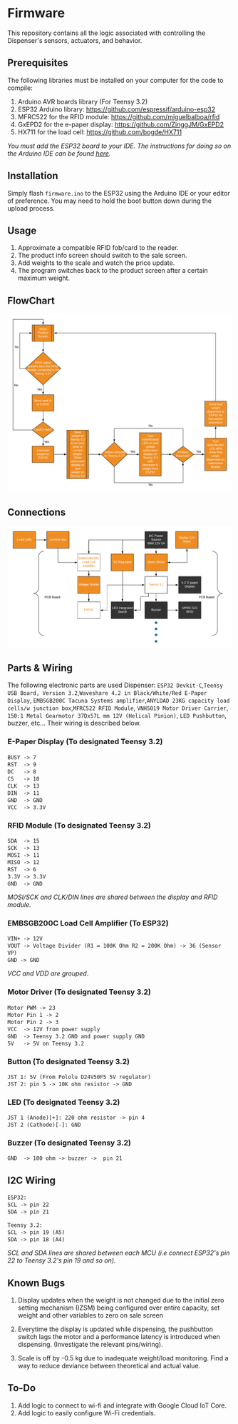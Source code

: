 # Firmware

This repository contains all the logic associated with controlling the Dispenser's sensors, actuators, and behavior.

## Prerequisites

The following libraries must be installed on your computer for the code to compile:
1. Arduino AVR boards library (For Teensy 3.2)
2. ESP32 Arduino library: <https://github.com/espressif/arduino-esp32> 
2. MFRC522 for the RFID module: <https://github.com/miguelbalboa/rfid>
3. GxEPD2 for the e-paper display: <https://github.com/ZinggJM/GxEPD2>
4. HX711 for the load cell: <https://github.com/bogde/HX711>

*You must add the ESP32 board to your IDE. The instructions for doing so on the Arduino IDE can be found [here](https://randomnerdtutorials.com/installing-the-esp32-board-in-arduino-ide-windows-instructions/).*

## Installation

Simply flash ```firmware.ino``` to the ESP32 using the Arduino IDE or your editor of preference. You may need to hold the boot button down during the upload process.

## Usage 

1. Approximate a compatible RFID fob/card to the reader.
2. The product info screen should switch to the sale screen.
3. Add weights to the scale and watch the price update.
4. The program switches back to the product screen after a certain maximum weight.

## FlowChart
![Image of Flowchart](https://github.com/Ibrashige/TagPod/blob/master/Tag%20Project%20flowchart.png)

## Connections
![Image of Flowchart](https://github.com/Ibrashige/TagPod/blob/master/Tag%20Project%20(1).png)

## Parts & Wiring

The following electronic parts are used Dispenser: ```ESP32 Devkit-C```,```Teensy USB Board, Version 3.2```,```Waveshare 4.2 in Black/White/Red E-Paper Display```, ```EMBSGB200C Tacuna Systems amplifier```,```ANYLOAD 23KG capacity load cells/w junction box```,```MFRC522 RFID Module```, ```VNH5019 Motor Driver Carrier```, ```150:1 Metal Gearmotor 37Dx57L mm 12V (Helical Pinion)```, ```LED Pushbutton```, buzzer, etc... Their wiring is described below.

### E-Paper Display (To designated Teensy 3.2)
```
BUSY -> 7
RST  -> 9
DC   -> 8
CS   -> 10
CLK  -> 13
DIN  -> 11
GND  -> GND
VCC  -> 3.3V
```
### RFID Module (To designated Teensy 3.2)
```
SDA  -> 15
SCK  -> 13
MOSI -> 11
MISO -> 12
RST  -> 6
3.3V -> 3.3V 
GND  -> GND
```
*MOSI/SCK and CLK/DIN lines are shared between the display and RFID module.*

### EMBSGB200C Load Cell Amplifier (To ESP32)
``` 
VIN+ -> 12V
VOUT -> Voltage Divider (R1 = 100K Ohm R2 = 200K Ohm) -> 36 (Sensor VP)
GND -> GND

```
*VCC and VDD are grouped*.

### Motor Driver (To designated Teensy 3.2)
```
Motor PWM -> 23
Motor Pin 1 -> 2
Motor Pin 2 -> 3
VCC  -> 12V from power supply
GND  -> Teensy 3.2 GND and power supply GND
5V   -> 5V on Teensy 3.2
```

### Button (To designated Teensy 3.2)
```
JST 1: 5V (From Pololu D24V50F5 5V regulator)
JST 2: pin 5 -> 10K ohm resistor -> GND 
```
### LED (To designated Teensy 3.2)
``` 
JST 1 (Anode)[+]: 220 ohm resistor -> pin 4
JST 2 (Cathode)[-]: GND
```
### Buzzer (To designated Teensy 3.2)
``` 
GND  -> 100 ohm -> buzzer ->  pin 21
```
## I2C Wiring
```
ESP32: 
SCL -> pin 22
SDA -> pin 21
```
```
Teensy 3.2:
SCL -> pin 19 (A5)
SDA -> pin 18 (A4)
```
*SCL and SDA lines are shared between each MCU (i.e connect ESP32's pin 22 to Teensy 3.2's pin 19 and so on).*

## Known Bugs
1. Display updates when the weight is not changed due to the initial zero setting mechanism (IZSM) being configured over entire capacity, set weight and other variables to zero on sale screen

2. Everytime the display is updated while dispensing, the pushbutton switch lags the motor and a performance latency is introduced when dispensing. (Investigate the relevant pins/wiring).

3. Scale is off by -0.5 kg due to inadequate weight/load monitoring. Find a way to reduce deviance between theoretical and actual value.

## To-Do 
1. Add logic to connect  to wi-fi and integrate with Google Cloud IoT Core.
2. Add logic to easily configure Wi-Fi credentials.

